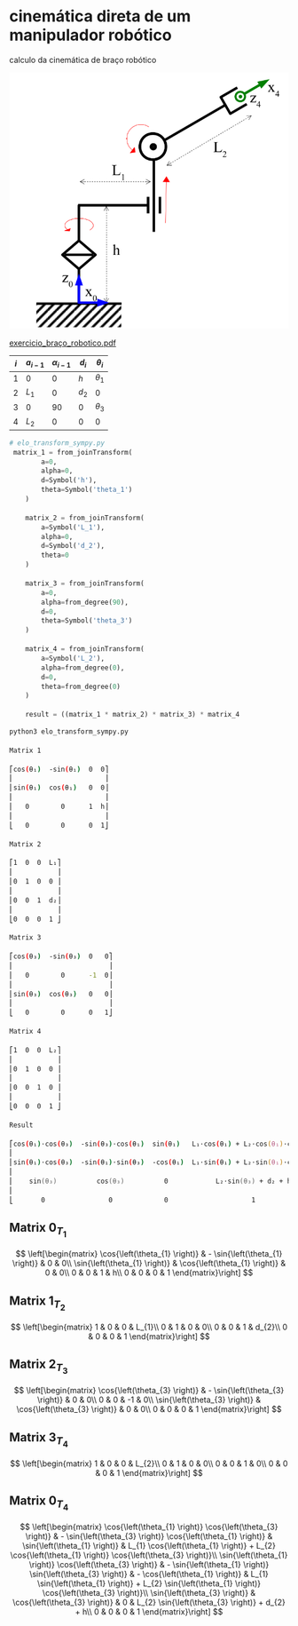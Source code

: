 # cinemática direta de um manipulador robótico

calculo da cinemática de  braço robótico


![braço](docs/exemplo_braco.png)

[exercicio_braço_robotico.pdf](docs/Avaliao_Semanal_sobre_cinemtica_direta.pdf)


| $i$ | $a_{i-1}$ | $\alpha_{i-1}$ | $d_{i}$ | $\theta_i$ |
| --- | --------- | -------------- | ------- | ---------- |
| 1   | $0$       | $0$            | $h$     | $\theta_1$ |
| 2   | $L_1$     | $0$            | $d_2$   | $0$        |
| 3   | $0$       | $90$           | $0$     | $\theta_3$ |
| 4   | $L_2$     | $0$            | $0$     | $0$        |

 
```python
# elo_transform_sympy.py
 matrix_1 = from_joinTransform(
        a=0,
        alpha=0,
        d=Symbol('h'),
        theta=Symbol('theta_1')
    )

    matrix_2 = from_joinTransform(
        a=Symbol('L_1'),
        alpha=0,
        d=Symbol('d_2'),
        theta=0
    )

    matrix_3 = from_joinTransform(
        a=0,
        alpha=from_degree(90),
        d=0,
        theta=Symbol('theta_3')
    )

    matrix_4 = from_joinTransform(
        a=Symbol('L_2'),
        alpha=from_degree(0),
        d=0,
        theta=from_degree(0)
    )

    result = ((matrix_1 * matrix_2) * matrix_3) * matrix_4
```

```zsh
python3 elo_transform_sympy.py

Matrix 1

⎡cos(θ₁)  -sin(θ₁)  0  0⎤
⎢                       ⎥
⎢sin(θ₁)  cos(θ₁)   0  0⎥
⎢                       ⎥
⎢   0        0      1  h⎥
⎢                       ⎥
⎣   0        0      0  1⎦

Matrix 2

⎡1  0  0  L₁⎤
⎢           ⎥
⎢0  1  0  0 ⎥
⎢           ⎥
⎢0  0  1  d₂⎥
⎢           ⎥
⎣0  0  0  1 ⎦

Matrix 3

⎡cos(θ₃)  -sin(θ₃)  0   0⎤
⎢                        ⎥
⎢   0        0      -1  0⎥
⎢                        ⎥
⎢sin(θ₃)  cos(θ₃)   0   0⎥
⎢                        ⎥
⎣   0        0      0   1⎦

Matrix 4

⎡1  0  0  L₂⎤
⎢           ⎥
⎢0  1  0  0 ⎥
⎢           ⎥
⎢0  0  1  0 ⎥
⎢           ⎥
⎣0  0  0  1 ⎦

Result

⎡cos(θ₁)⋅cos(θ₃)  -sin(θ₃)⋅cos(θ₁)  sin(θ₁)   L₁⋅cos(θ₁) + L₂⋅cos(θ₁)⋅cos(θ₃)  ⎤
⎢                                                                            ⎥
⎢sin(θ₁)⋅cos(θ₃)  -sin(θ₁)⋅sin(θ₃)  -cos(θ₁)  L₁⋅sin(θ₁) + L₂⋅sin(θ₁)⋅cos(θ₃)  ⎥
⎢                                                                            ⎥
⎢    sin(θ₃)          cos(θ₃)          0            L₂⋅sin(θ₃) + d₂ + h      ⎥
⎢                                                                            ⎥
⎣       0                0             0                     1               ⎦

```
## Matrix $0_{T_1}$ 
        
$$
\left[\begin{matrix}
\cos{\left(\theta_{1} \right)} & - \sin{\left(\theta_{1} \right)} & 0 & 0\\ 
\sin{\left(\theta_{1} \right)} & \cos{\left(\theta_{1} \right)} & 0 & 0\\ 
0 & 0 & 1 & h\\ 
0 & 0 & 0 & 1
\end{matrix}\right]
$$



## Matrix $1_{T_2}$ 
        
$$
\left[\begin{matrix}
1 & 0 & 0 & L_{1}\\ 
0 & 1 & 0 & 0\\ 
0 & 0 & 1 & d_{2}\\ 
0 & 0 & 0 & 1
\end{matrix}\right]
$$



## Matrix $2_{T_3}$ 
        
$$
\left[\begin{matrix}
\cos{\left(\theta_{3} \right)} & - \sin{\left(\theta_{3} \right)} & 0 & 0\\ 
0 & 0 & -1 & 0\\ 
\sin{\left(\theta_{3} \right)} & \cos{\left(\theta_{3} \right)} & 0 & 0\\ 
0 & 0 & 0 & 1
\end{matrix}\right]
$$



## Matrix $3_{T_4}$ 
        
$$
\left[\begin{matrix}
1 & 0 & 0 & L_{2}\\ 
0 & 1 & 0 & 0\\ 
0 & 0 & 1 & 0\\ 
0 & 0 & 0 & 1
\end{matrix}\right]
$$



## Matrix $0_{T_4}$ 
        
$$
\left[\begin{matrix}
\cos{\left(\theta_{1} \right)} \cos{\left(\theta_{3} \right)} & - \sin{\left(\theta_{3} \right)} \cos{\left(\theta_{1} \right)} & \sin{\left(\theta_{1} \right)} & L_{1} \cos{\left(\theta_{1} \right)} + L_{2} \cos{\left(\theta_{1} \right)} \cos{\left(\theta_{3} \right)}\\ 
\sin{\left(\theta_{1} \right)} \cos{\left(\theta_{3} \right)} & - \sin{\left(\theta_{1} \right)} \sin{\left(\theta_{3} \right)} & - \cos{\left(\theta_{1} \right)} & L_{1} \sin{\left(\theta_{1} \right)} + L_{2} \sin{\left(\theta_{1} \right)} \cos{\left(\theta_{3} \right)}\\ 
\sin{\left(\theta_{3} \right)} & \cos{\left(\theta_{3} \right)} & 0 & L_{2} \sin{\left(\theta_{3} \right)} + d_{2} + h\\ 
0 & 0 & 0 & 1
\end{matrix}\right]
$$


